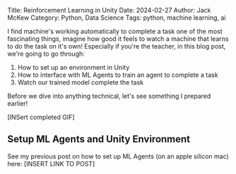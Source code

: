 Title: Reinforcement Learning in Unity
Date: 2024-02-27
Author: Jack McKew
Category: Python, Data Science
Tags: python, machine learning, ai

I find machine's working automatically to complete a task one of the most fascinating things, imagine how good it feels to watch a machine that learns to do the task on it's own! Especially if you're the teacher, in this blog post, we're going to go through:

1. How to set up an environment in Unity
2. How to interface with ML Agents to train an agent to complete a task
3. Watch our trained model complete the task

Before we dive into anything technical, let's see something I prepared earlier!

[INSert completed GIF]

## Setup ML Agents and Unity Environment

See my previous post on how to set up ML Agents (on an apple silicon mac) here: [INSERT LINK TO POST]




